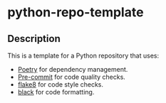 # python-repo-template

## Description

This is a template for a Python repository that uses:

- [Poetry](https://python-poetry.org/) for dependency management.
- [Pre-commit](https://pre-commit.com/) for code quality checks.
- [flake8](https://flake8.pycqa.org/en/latest/) for code style checks.
- [black](https://black.readthedocs.io/en/stable/) for code formatting.
